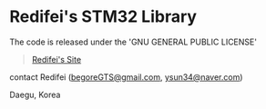 # Redifei's STM32 Library

The code is released under the 'GNU GENERAL PUBLIC LICENSE'

> [Redifei's Site](http://red-black.tistory.com/)

contact Redifei (begoreGTS@gmail.com, ysun34@naver.com)

Daegu, Korea